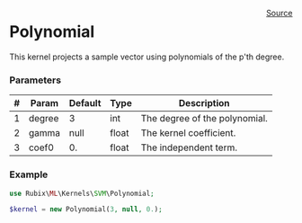 <span style="float:right;"><a href="https://github.com/RubixML/RubixML/blob/master/src/Kernels/SVM/Polynomial.php">Source</a></span>

# Polynomial
This kernel projects a sample vector using polynomials of the p'th degree.

### Parameters
| # | Param | Default | Type | Description |
|---|---|---|---|---|
| 1 | degree | 3 | int | The degree of the polynomial. |
| 2 | gamma | null | float | The kernel coefficient. |
| 3 | coef0 | 0. | float | The independent term. |

### Example
```php
use Rubix\ML\Kernels\SVM\Polynomial;

$kernel = new Polynomial(3, null, 0.);
```
